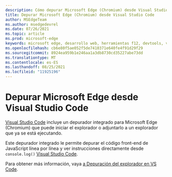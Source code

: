 ```yaml
---
description: Cómo depurar Microsoft Edge (Chromium) desde Visual Studio Code
title: Depurar Microsoft Edge (Chromium) desde Visual Studio Code
author: MSEdgeTeam
ms.author: msedgedevrel
ms.date: 07/26/2021
ms.topic: article
ms.prod: microsoft-edge
keywords: microsoft edge, desarrollo web, herramientas f12, devtools, vs code, visual studio code, depurador
ms.openlocfilehash: cb6e80f5ae052f5de7410371e640fe4f91d29f29
ms.sourcegitcommit: 8924ea959b1e246aa1a3db8730cd35227abe73dd
ms.translationtype: MT
ms.contentlocale: es-ES
ms.lasthandoff: 08/25/2021
ms.locfileid: "11925196"
---
```

# <a name="debug-microsoft-edge-from-visual-studio-code"></a>Depurar Microsoft Edge desde Visual Studio Code  

[Visual Studio Code][VisualstudioCode] incluye un depurador integrado para Microsoft Edge (Chromium) que puede iniciar el explorador o adjuntarlo a un explorador que ya se está ejecutando.  

Este depurador integrado le permite depurar el código front-end de JavaScript línea por línea y ver instrucciones directamente desde `console.log()` [Visual Studio Code][VisualstudioCode].  

Para obtener más información, vaya [a Depuración del explorador en VS Code][BrowserDebuggingInVSCode].  

<!--links -->  

[VisualstudioCode]: https://code.visualstudio.com "Visual Studio Code"  
[BrowserDebuggingInVSCode]: https://code.visualstudio.com/docs/nodejs/browser-debugging "Depurar aplicaciones de explorador con Visual Studio Code"   